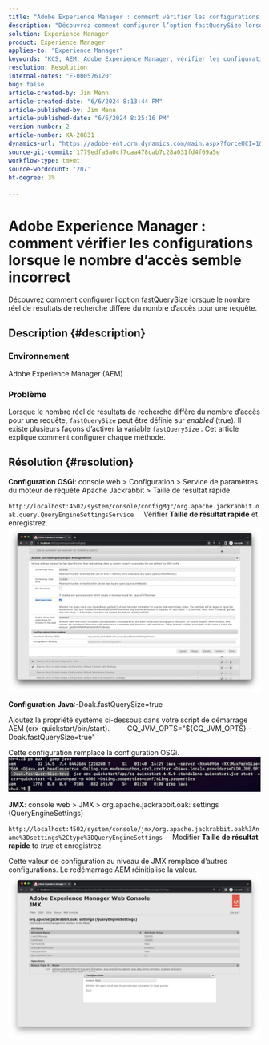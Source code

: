 ```yaml
---
title: "Adobe Experience Manager : comment vérifier les configurations lorsque le nombre d’accès semble incorrect"
description: "Découvrez comment configurer l’option fastQuerySize lorsque le nombre réel de résultats de recherche diffère du nombre d’accès pour une requête."
solution: Experience Manager
product: Experience Manager
applies-to: "Experience Manager"
keywords: "KCS, AEM, Adobe Experience Manager, vérifier les configurations, le nombre d’accès incorrect, Comment, fastQuerySize"
resolution: Resolution
internal-notes: "E-000576120"
bug: false
article-created-by: Jim Menn
article-created-date: "6/6/2024 8:13:44 PM"
article-published-by: Jim Menn
article-published-date: "6/6/2024 8:25:16 PM"
version-number: 2
article-number: KA-20831
dynamics-url: "https://adobe-ent.crm.dynamics.com/main.aspx?forceUCI=1&pagetype=entityrecord&etn=knowledgearticle&id=e7a4ac42-4124-ef11-840a-000d3a338844"
source-git-commit: 1779edfa5a0cf7caa478cab7c28a031fd4f69a5e
workflow-type: tm+mt
source-wordcount: '207'
ht-degree: 3%

---
```


# Adobe Experience Manager : comment vérifier les configurations lorsque le nombre d’accès semble incorrect


Découvrez comment configurer l’option fastQuerySize lorsque le nombre réel de résultats de recherche diffère du nombre d’accès pour une requête.

## Description {#description}


### <b>Environnement</b>

Adobe Experience Manager (AEM)

### <b>Problème</b>

Lorsque le nombre réel de résultats de recherche diffère du nombre d’accès pour une requête, `fastQuerySize` peut être définie sur *enabled* (true).
Il existe plusieurs façons d’activer la variable `fastQuerySize` . Cet article explique comment configurer chaque méthode.


## Résolution {#resolution}


<b>Configuration OSGi</b>: console web > Configuration > Service de paramètres du moteur de requête Apache Jackrabbit > Taille de résultat rapide

`http://localhost:4502/system/console/configMgr/org.apache.jackrabbit.oak.query.QueryEngineSettingsService`
    Vérifier <b>Taille de résultat rapide</b> et enregistrez.
   ![](assets/cef3b476-b74f-ed11-bba2-0022480867bd.png)

<b>Configuration Java</b>:-Doak.fastQuerySize=true

Ajoutez la propriété système ci-dessous dans votre script de démarrage AEM (crx-quickstart/bin/start).
        CQ_JVM_OPTS=&quot;${CQ_JVM_OPTS} -Doak.fastQuerySize=true&quot;

Cette configuration remplace la configuration OSGi.
    ![](assets/4afe8a85-b74f-ed11-bba2-0022480867bd.png)

<b>JMX</b>: console web > JMX > org.apache.jackrabbit.oak: settings (QueryEngineSettings)

`http://localhost:4502/system/console/jmx/org.apache.jackrabbit.oak%3Aname%3Dsettings%2Ctype%3DQueryEngineSettings`
    Modifier <b>Taille de résultat rapide</b> to *true* et enregistrez.

Cette valeur de configuration au niveau de JMX remplace d’autres configurations. Le redémarrage AEM réinitialise la valeur.
![](assets/8592cd98-b74f-ed11-bba2-0022480867bd.png)
